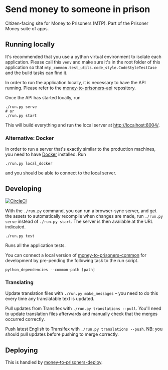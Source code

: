 # Send money to someone in prison

Citizen-facing site for Money to Prisoners (MTP).
Part of the Prisoner Money suite of apps.

## Running locally

It's recommended that you use a python virtual environment to isolate each application.
Please call this `venv` and make sure it's in the root folder of this application so that
`mtp_common.test_utils.code_style.CodeStyleTestCase` and the build tasks can find it.

In order to run the application locally, it is necessary to have the API running.
Please refer to the [money-to-prisoners-api](https://github.com/ministryofjustice/money-to-prisoners-api/) repository.

Once the API has started locally, run

```
./run.py serve
# or
./run.py start
```

This will build everything and run the local server at [http://localhost:8004/](http://localhost:8004/).

### Alternative: Docker

In order to run a server that's exactly similar to the production machines,
you need to have [Docker](https://www.docker.com/products/developer-tools) installed. Run

```
./run.py local_docker
```

and you should be able to connect to the local server.

## Developing

[![CircleCI](https://circleci.com/gh/ministryofjustice/money-to-prisoners-send-money.svg?style=svg)](https://circleci.com/gh/ministryofjustice/money-to-prisoners-send-money)

With the `./run.py` command, you can run a browser-sync server, and get the assets
to automatically recompile when changes are made, run `./run.py serve` instead of
`./run.py start`. The server is then available at the URL indicated.

```
./run.py test
```

Runs all the application tests.

You can connect a local version of [money-to-prisoners-common](https://github.com/ministryofjustice/money-to-prisoners-common/)
for development by pre-pending the following task to the run script.

```
python_dependencies --common-path [path]
```

### Translating

Update translation files with `./run.py make_messages` – you need to do this every time any translatable text is updated.

Pull updates from Transifex with `./run.py translations --pull`.
You'll need to update translation files afterwards and manually check that the merges occurred correctly.

Push latest English to Transifex with `./run.py translations --push`.
NB: you should pull updates before pushing to merge correctly.

## Deploying

This is handled by [money-to-prisoners-deploy](https://github.com/ministryofjustice/money-to-prisoners-deploy/).
